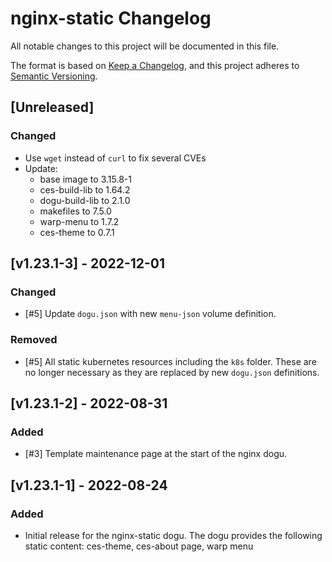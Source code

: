 # nginx-static Changelog

All notable changes to this project will be documented in this file.

The format is based on [Keep a Changelog](https://keepachangelog.com/en/1.0.0/),
and this project adheres to [Semantic Versioning](https://semver.org/spec/v2.0.0.html).

## [Unreleased]
### Changed
- Use `wget` instead of `curl` to fix several CVEs
- Update:
  - base image to 3.15.8-1
  - ces-build-lib to 1.64.2
  - dogu-build-lib to 2.1.0
  - makefiles to 7.5.0
  - warp-menu to 1.7.2
  - ces-theme to 0.7.1

## [v1.23.1-3] - 2022-12-01
### Changed
- [#5] Update `dogu.json` with new `menu-json` volume definition.

### Removed
- [#5] All static kubernetes resources including the `k8s` folder. These are no longer necessary as they are replaced 
   by new `dogu.json` definitions.

## [v1.23.1-2] - 2022-08-31
### Added
- [#3] Template maintenance page at the start of the nginx dogu.

## [v1.23.1-1] - 2022-08-24
### Added
- Initial release for the nginx-static dogu. The dogu provides the following static content: ces-theme, ces-about page, warp menu